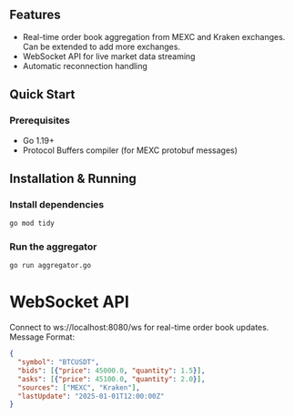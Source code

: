 ## Features

- Real-time order book aggregation from MEXC and Kraken exchanges. Can be extended to add more exchanges.
- WebSocket API for live market data streaming
- Automatic reconnection handling

## Quick Start

### Prerequisites
- Go 1.19+
- Protocol Buffers compiler (for MEXC protobuf messages)

## Installation & Running

### Install dependencies
```bash
go mod tidy
```

### Run the aggregator
```bash
go run aggregator.go
```

# WebSocket API
Connect to ws://localhost:8080/ws for real-time order book updates.
Message Format:

```json
{
  "symbol": "BTCUSDT",
  "bids": [{"price": 45000.0, "quantity": 1.5}],
  "asks": [{"price": 45100.0, "quantity": 2.0}],
  "sources": ["MEXC", "Kraken"],
  "lastUpdate": "2025-01-01T12:00:00Z"
}
```
